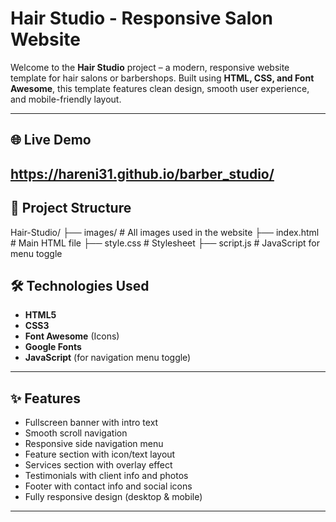 # Hair Studio - Responsive Salon Website

Welcome to the **Hair Studio** project – a modern, responsive website template for hair salons or barbershops. Built using **HTML, CSS, and Font Awesome**, this template features clean design, smooth user experience, and mobile-friendly layout.

---

## 🌐 Live Demo
https://hareni31.github.io/barber_studio/
---


## 📂 Project Structure

Hair-Studio/
├── images/ # All images used in the website
├── index.html # Main HTML file
├── style.css # Stylesheet
├── script.js # JavaScript for menu toggle



## 🛠️ Technologies Used

- **HTML5**
- **CSS3**
- **Font Awesome** (Icons)
- **Google Fonts**
- **JavaScript** (for navigation menu toggle)

---

## ✨ Features

- Fullscreen banner with intro text
- Smooth scroll navigation
- Responsive side navigation menu
- Feature section with icon/text layout
- Services section with overlay effect
- Testimonials with client info and photos
- Footer with contact info and social icons
- Fully responsive design (desktop & mobile)

---

